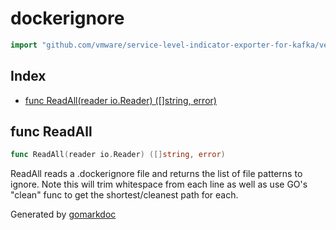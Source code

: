 <!-- Code generated by gomarkdoc. DO NOT EDIT -->

# dockerignore

```go
import "github.com/vmware/service-level-indicator-exporter-for-kafka/vendor/github.com/moby/buildkit/frontend/dockerfile/dockerignore"
```

## Index

- [func ReadAll(reader io.Reader) ([]string, error)](<#func-readall>)


## func ReadAll

```go
func ReadAll(reader io.Reader) ([]string, error)
```

ReadAll reads a .dockerignore file and returns the list of file patterns to ignore. Note this will trim whitespace from each line as well as use GO's "clean" func to get the shortest/cleanest path for each.



Generated by [gomarkdoc](<https://github.com/princjef/gomarkdoc>)
